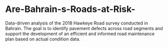 # Are-Bahrain-s-Roads-at-Risk-
Data-driven analysis of the 2018 Hawkeye Road survey conducted in Bahrain. The goal is to identify pavement defects across road segments and support the development of an efficient and informed road maintenance plan based on actual condition data.
